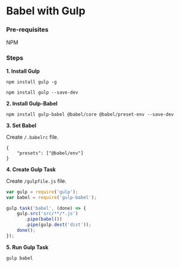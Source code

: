 # Babel with Gulp

### Pre-requisites

NPM

### Steps

**1. Install Gulp**
```
npm install gulp -g

npm install gulp --save-dev
```

**2. Install Gulp-Babel**
```
npm install gulp-babel @babel/core @babel/preset-env --save-dev
```

**3. Set Babel**

Create `/.babelrc` file.

```
{
    "presets": ["@babel/env"]
}
```

**4. Create Gulp Task**

Create `/gulpfile.js` file.

```javascript
var gulp = require('gulp');
var babel = require('gulp-babel');

gulp.task('babel', (done) => {
    gulp.src('src/**/*.js')
       .pipe(babel())
       .pipe(gulp.dest('dist'));
    done();
});
```

**5. Run Gulp Task**
```
gulp babel
```
